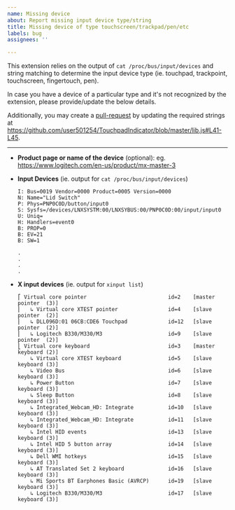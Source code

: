 ```yaml
---
name: Missing device
about: Report missing input device type/string
title: Missing device of type touchscreen/trackpad/pen/etc
labels: bug
assignees: ''

---
```


This extension relies on the output of `cat /proc/bus/input/devices` and string matching to determine the input device type (ie. touchpad, trackpoint, touchscreen, fingertouch, pen).

In case you have a device of a particular type and it's not recognized by the extension, please provide/update the below details.

Additionally, you may create a [pull-request](https://github.com/user501254/TouchpadIndicator/pulls) by updating the required strings at https://github.com/user501254/TouchpadIndicator/blob/master/lib.js#L41-L45.

---
- **Product page or name of the device** (optional): eg. https://www.logitech.com/en-us/product/mx-master-3 

- **Input Devices** (ie. output for `cat /proc/bus/input/devices`)
    ```
    I: Bus=0019 Vendor=0000 Product=0005 Version=0000
    N: Name="Lid Switch"
    P: Phys=PNP0C0D/button/input0
    S: Sysfs=/devices/LNXSYSTM:00/LNXSYBUS:00/PNP0C0D:00/input/input0
    U: Uniq=
    H: Handlers=event0
    B: PROP=0
    B: EV=21
    B: SW=1

    .
    .
    .
    .
    ```

- **X input devices** (ie. output for `xinput list`)  
    ```
    ⎡ Virtual core pointer                          id=2    [master pointer  (3)]
    ⎜   ↳ Virtual core XTEST pointer                id=4    [slave  pointer  (2)]
    ⎜   ↳ DLL096D:01 06CB:CDE6 Touchpad             id=12   [slave  pointer  (2)]
    ⎜   ↳ Logitech B330/M330/M3                     id=9    [slave  pointer  (2)]
    ⎣ Virtual core keyboard                         id=3    [master keyboard (2)]
        ↳ Virtual core XTEST keyboard               id=5    [slave  keyboard (3)]
        ↳ Video Bus                                 id=6    [slave  keyboard (3)]
        ↳ Power Button                              id=7    [slave  keyboard (3)]
        ↳ Sleep Button                              id=8    [slave  keyboard (3)]
        ↳ Integrated_Webcam_HD: Integrate           id=10   [slave  keyboard (3)]
        ↳ Integrated_Webcam_HD: Integrate           id=11   [slave  keyboard (3)]
        ↳ Intel HID events                          id=13   [slave  keyboard (3)]
        ↳ Intel HID 5 button array                  id=14   [slave  keyboard (3)]
        ↳ Dell WMI hotkeys                          id=15   [slave  keyboard (3)]
        ↳ AT Translated Set 2 keyboard              id=16   [slave  keyboard (3)]
        ↳ Mi Sports BT Earphones Basic (AVRCP)      id=19   [slave  keyboard (3)]
        ↳ Logitech B330/M330/M3                     id=17   [slave  keyboard (3)]
    ```
